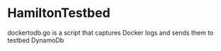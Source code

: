 # HamiltonTestbed

dockertodb.go is a script that captures Docker logs and sends them to testbed DynamoDb
